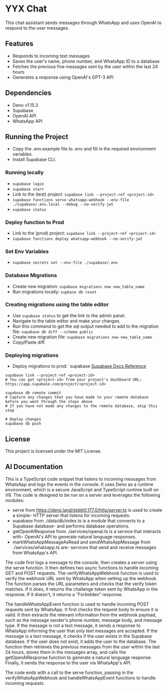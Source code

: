 # YYX Chat
This chat assistant sends messages through WhatsApp and uses OpenAI to respond to the user messages.

## Features
  - Responds to incoming text messages
  - Saves the user's name, phone number, and WhatsApp ID to a database
  - Fetches the previous five messages sent by the user within the last 24 hours
  - Generates a response using OpenAI's GPT-3 API

## Dependencies
  - Deno v1.15.3
  - Supabase
  - OpenAI API
  - WhatsApp API

## Running the Project
  - Copy the .env.example file to .env and fill in the required environment variables.
  - Install Supabase CLI.

### Running locally
- `supabase login`
- `supabase start`
-  Link to the (test) project: `supabase link --project-ref <project-id>`
- `supabase functions serve whatsapp-webhook --env-file ./supabase/.env.local --debug --no-verify-jwt`
- `supabase status`

### Deploy function to Prod
-  Link to the (prod) project: `supabase link --project-ref <project-id>`
- `supabase functions deploy whatsapp-webhook --no-verify-jwt`
### Set Env Variables 
- `supabase secrets set --env-file ./supabase/.env`

### Database Migrations
- Create new migration: `supabase migrations new new_table_name`
- Run migrations locally: `supbase db reset`

### Creating migrations using the table editor
- Use `supabase status` to get the link to the admin panel.
- Navigate to the table editor and make your changes.
- Run this command to get the sql output needed to add to the migration file: `supabase db diff --schema public`
- Create new migration file: `supabase migrations new new_table_name`
- Copy/Paste diff.

### Deploying migrations
- Deploy migrations to prod: `supabase 
[Supabase Docs Reference](https://supabase.com/docs/guides/getting-started/local-development#deploy-your-project)
```
supabase link --project-ref <project-id>
# You can get <project-id> from your project's dashboard URL: https://app.supabase.com/project/<project-id>

supabase db remote commit
# Capture any changes that you have made to your remote database before you went through the steps above
# If you have not made any changes to the remote database, skip this step

# Deploy changes
supabase db push
```

## License

This project is licensed under the MIT License.


## AI Documentation

This is a TypeScript code snippet that listens to incoming messages from WhatsApp and logs the events in the console. It uses Deno as a runtime environment, which is a secure JavaScript and TypeScript runtime built on V8. The code is designed to be run on a server and leverages the following modules:

  - serve from https://deno.land/std@0.177.0/http/server.ts is used to create a simple- HTTP server that listens for incoming requests.
  - supabase from ./data/db/index.ts is a module that connects to a Supabase database- and performs database operations.
  - getOpenAIResponse from ./services/openai.ts is a service that interacts with- OpenAI's API to generate natural language responses.
  - markWhatsAppMessageAsRead and sendWhatsAppMessage from ./services/whatsapp.ts are- services that send and receive messages from WhatsApp's API.

The code first logs a message to the console, then creates a server using the serve function. It then defines two async functions to handle incoming GET and POST requests. The verifyWhatsAppWebhook function is used to verify the webhook URL sent by WhatsApp when setting up the webhook. The function parses the URL parameters and checks that the verify token matches. If it does, it returns the challenge token sent by WhatsApp in the response. If it doesn't, it returns a "Forbidden" response.

The handleWhatsAppEvent function is used to handle incoming POST requests sent by WhatsApp. It first checks the request body to ensure it is valid. It then extracts the relevant information from the webhook payload, such as the message sender's phone number, message body, and message type. If the message is not a text message, it sends a response to WhatsApp informing the user that only text messages are accepted. If the message is a text message, it checks if the user exists in the Supabase database. If the user does not exist, it adds the user to the database. The function then retrieves the previous messages from the user within the last 24 hours, stores them in the messages array, and calls the getOpenAIResponse function to generate a natural language response. Finally, it sends the response to the user via WhatsApp's API.

The code ends with a call to the serve function, passing in the verifyWhatsAppWebhook and handleWhatsAppEvent functions to handle incoming requests.